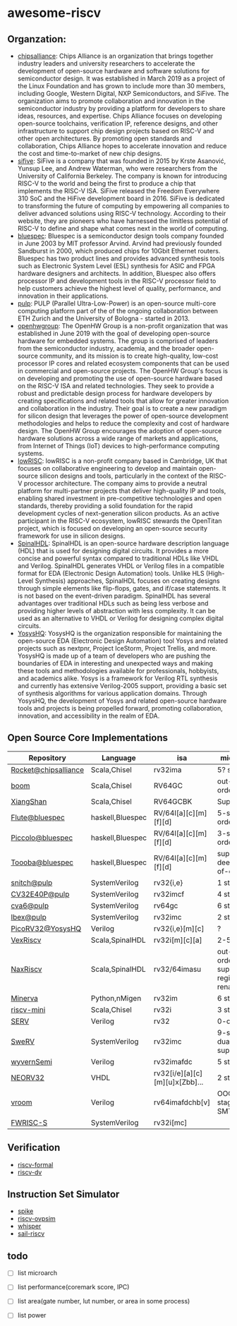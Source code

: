 # awesome-riscv

## Organzation:
- [chipsalliance](https://github.com/chipsalliance/): 
Chips Alliance is an organization that brings together industry leaders and university researchers to accelerate the development of open-source hardware and software solutions for semiconductor design. It was established in March 2019 as a project of the Linux Foundation and has grown to include more than 30 members, including Google, Western Digital, NXP Semiconductors, and SiFive. The organization aims to promote collaboration and innovation in the semiconductor industry by providing a platform for developers to share ideas, resources, and expertise. Chips Alliance focuses on developing open-source toolchains, verification IP, reference designs, and other infrastructure to support chip design projects based on RISC-V and other open architectures. By promoting open standards and collaboration, Chips Alliance hopes to accelerate innovation and reduce the cost and time-to-market of new chip designs.   
- [sifive](https://github.com/sifive): SiFive is a company that was founded in 2015 by Krste Asanović, Yunsup Lee, and Andrew Waterman, who were researchers from the University of California Berkeley. The company is known for introducing RISC-V to the world and being the first to produce a chip that implements the RISC-V ISA. SiFive released the Freedom Everywhere 310 SoC and the HiFive development board in 2016. SiFive is dedicated to transforming the future of computing by empowering all companies to deliver advanced solutions using RISC-V technology. According to their website, they are pioneers who have harnessed the limitless potential of RISC-V to define and shape what comes next in the world of computing.  
- [bluespec](https://github.com/bluespec): Bluespec is a semiconductor design tools company founded in June 2003 by MIT professor Arvind. Arvind had previously founded Sandburst in 2000, which produced chips for 10Gbit Ethernet routers. Bluespec has two product lines and provides advanced synthesis tools such as Electronic System Level (ESL) synthesis for ASIC and FPGA hardware designers and architects. In addition, Bluespec also offers processor IP and development tools in the RISC-V processor field to help customers achieve the highest level of quality, performance, and innovation in their applications.  
- [pulp](https://github.com/pulp-platform/): PULP (Parallel Ultra-Low-Power) is an open-source multi-core computing platform part of the of the ongoing collaboration between ETH Zurich and the University of Bologna - started in 2013.  
- [openhwgroup](https://github.com/openhwgroup): The OpenHW Group is a non-profit organization that was established in June 2019 with the goal of developing open-source hardware for embedded systems. The group is comprised of leaders from the semiconductor industry, academia, and the broader open-source community, and its mission is to create high-quality, low-cost processor IP cores and related ecosystem components that can be used in commercial and open-source projects. The OpenHW Group's focus is on developing and promoting the use of open-source hardware based on the RISC-V ISA and related technologies. They seek to provide a robust and predictable design process for hardware developers by creating specifications and related tools that allow for greater innovation and collaboration in the industry. Their goal is to create a new paradigm for silicon design that leverages the power of open-source development methodologies and helps to reduce the complexity and cost of hardware design. The OpenHW Group encourages the adoption of open-source hardware solutions across a wide range of markets and applications, from Internet of Things (IoT) devices to high-performance computing systems.  
- [lowRISC](https://github.com/lowRISC): lowRISC is a non-profit company based in Cambridge, UK that focuses on collaborative engineering to develop and maintain open-source silicon designs and tools, particularly in the context of the RISC-V processor architecture. The company aims to provide a neutral platform for multi-partner projects that deliver high-quality IP and tools, enabling shared investment in pre-competitive technologies and open standards, thereby providing a solid foundation for the rapid development cycles of next-generation silicon products. As an active participant in the RISC-V ecosystem, lowRISC stewards the OpenTitan project, which is focused on developing an open-source security framework for use in silicon designs.  
- [SpinalHDL](https://github.com/SpinalHDL): SpinalHDL is an open-source hardware description language (HDL) that is used for designing digital circuits. It provides a more concise and powerful syntax compared to traditional HDLs like VHDL and Verilog. SpinalHDL generates VHDL or Verilog files in a compatible format for EDA (Electronic Design Automation) tools. Unlike HLS (High-Level Synthesis) approaches, SpinalHDL focuses on creating designs through simple elements like flip-flops, gates, and if/case statements. It is not based on the event-driven paradigm. SpinalHDL has several advantages over traditional HDLs such as being less verbose and providing higher levels of abstraction with less complexity. It can be used as an alternative to VHDL or Verilog for designing complex digital circuits.   
- [YosysHQ](https://github.com/YosysHQ/): YosysHQ is the organization responsible for maintaining the open-source EDA (Electronic Design Automation) tool Yosys and related projects such as nextpnr, Project IceStorm, Project Trellis, and more. YosysHQ is made up of a team of developers who are pushing the boundaries of EDA in interesting and unexpected ways and making these tools and methodologies available for professionals, hobbyists, and academics alike. Yosys is a framework for Verilog RTL synthesis and currently has extensive Verilog-2005 support, providing a basic set of synthesis algorithms for various application domains. Through YosysHQ, the development of Yosys and related open-source hardware tools and projects is being propelled forward, promoting collaboration, innovation, and accessibility in the realm of EDA.

## Open Source Core Implementations

|Repository|Language|isa|microarch|Target|License|star|
|-|-|-|-|-|-|-|
|[Rocket@chipsalliance](https://github.com/chipsalliance/rocket-chip)|Scala,Chisel|rv32ima|5? stage|ASIC|BSD| ![](https://img.shields.io/github/stars/chipsalliance/rocket-chip?label=★)
[boom](https://github.com/riscv-boom/riscv-boom)|Scala,Chisel|RV64GC|out-of-order|FPGA,ASIC|BSD,Apache-2|![](https://img.shields.io/github/stars/riscv-boom/riscv-boom)
|[XiangShan](https://github.com/OpenXiangShan/XiangShan)|Scala,Chisel|RV64GCBK|Superscalar|ASIC|Mulan|![](https://img.shields.io/github/stars/OpenXiangShan/XiangShan?label=★)
|[Flute@bluespec](https://github.com/bluespec/Flute)|haskell,Bluespec|RV/64I[a][c][m][f][d]|5-stage in-order|ASIC|Apache|![](https://img.shields.io/github/stars/bluespec/Flute?label=★)
|[Piccolo@bluespec](https://github.com/bluespec/Piccolo)|haskell,Bluespec|RV/64I[a][c][m][f][d]|3-stage in-order|ASIC|Apache|![](https://img.shields.io/github/stars/bluespec/Piccolo?label=★)
|[Toooba@bluespec](https://github.com/bluespec/Toooba)|haskell,Bluespec|RV/64I[a][c][m][f][d]|superscalar, deep, out-of-order|ASIC|Apache|![](https://img.shields.io/github/stars/bluespec/Piccolo?label=★)
|[snitch@pulp](https://github.com/pulp-platform/snitch)|SystemVerilog|rv32{i,e}|1 stage||Apache-2.0|![](https://img.shields.io/github/stars/pulp-platform/snitch?label=★)
|[CV32E40P@pulp](https://github.com/openhwgroup/cv32e40p)|SystemVerilog|rv32imcf|4 stage|FPGA,ASIC|Solderpad| ![](https://img.shields.io/github/stars/openhwgroup/cv32e40p?label=★)
|[cva6@pulp](https://github.com/openhwgroup/cva6)|SystemVerilog|rv64gc|6 stage|FPGA,ASIC|Solderpad | ![](https://img.shields.io/github/stars/openhwgroup/cva6?label=★)
|[Ibex@pulp](https://github.com/lowRISC/ibex)|SystemVerilog|rv32imc|2 stage|ASIC|Apache2| ![](https://img.shields.io/github/stars/lowRISC/ibex?label=★)
|[PicoRV32@YosysHQ](https://github.com/YosysHQ/picorv32)|Verilog|rv32{i,e}[m][c]|?|FPGA,ASIC|ISC| ![](https://img.shields.io/github/stars/YosysHQ/picorv32?label=★)
|[VexRiscv](https://github.com/SpinalHDL/VexRiscv)|Scala,SpinalHDL|rv32i[m][c][a]|2-5 stage|FPGA|MIT| ![](https://img.shields.io/github/stars/SpinalHDL/VexRiscv?label=★)
|[NaxRiscv](https://github.com/SpinalHDL/NaxRiscv)|Scala,SpinalHDL|rv32/64imasu|out-of-order, superscalar, register renaming|FPGA|MIT| ![](https://img.shields.io/github/stars/SpinalHDL/NaxRiscv?label=★)
|[Minerva](https://github.com/lambdaconcept/minerva)|Python,nMigen|rv32im|6 stage|FPGA|BSD| ![](https://img.shields.io/github/stars/lambdaconcept/minerva?label=★)
|[riscv-mini](https://github.com/ucb-bar/riscv-mini)|Scala,Chisel|rv32i|3 stage|ASIC|BSD| ![](https://img.shields.io/github/stars/ucb-bar/riscv-mini?label=★)
|[SERV](https://github.com/olofk/serv)|Verilog|rv32|0-calories|FPGA|ISC| ![](https://img.shields.io/github/stars/olofk/serv?label=★)
|[SweRV](https://github.com/chipsalliance/Cores-SweRV)|SystemVerilog|rv32imc|9-stage, dual-issue, superscalar|ASIC|Apache2| ![](https://img.shields.io/github/stars/chipsalliance/Cores-SweRV?label=★)
|[wyvernSemi](https://github.com/wyvernSemi/riscV)|Verilog|rv32imafdc|5 stage|FPGA|GPL3| ![](https://img.shields.io/github/stars/wyvernSemi/riscV?label=★)
|[NEORV32](https://github.com/stnolting/neorv32)|VHDL|rv32[i/e][a][c][m][u]x[Zbb]... |2 stage|FPGA | BSD3 | ![](https://img.shields.io/github/stars/stnolting/neorv32?label=★)
|[vroom](https://github.com/MoonbaseOtago/vroom)|Verilog|rv64imafdchb[v]|OOO, 7+ stage, SMT-2|ASIC|GPL3| ![](https://img.shields.io/github/stars/MoonbaseOtago/vroom?label=★)
|[FWRISC-S](https://github.com/Featherweight-IP/fwrisc)|SystemVerilog|rv32i[mc]||FPGA|Apache2| ![](https://img.shields.io/github/stars/Featherweight-IP/fwrisc?label=★)

## Verification
- [riscv-formal](https://github.com/YosysHQ/riscv-formal)  
- [riscv-dv](https://github.com/chipsalliance/riscv-dv)

## Instruction Set Simulator
- [spike](https://github.com/riscv/riscv-isa-sim)  
- [riscv-ovpsim](https://github.com/riscv/riscv-ovpsim)  
- [whisper](https://github.com/westerndigitalcorporation/swerv-ISS)  
- [sail-riscv](https://github.com/rems-project/sail-riscv)

## todo

- [ ] list microarch
- [ ] list performance(coremark score, IPC)
- [ ] list area(gate number, lut number, or area in some process)
- [ ] list power

